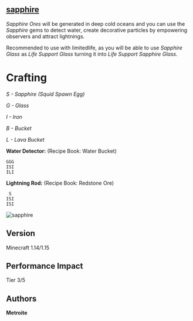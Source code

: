 ## [sapphire](https://minhaskamal.github.io/DownGit/#/home?url=https://github.com/Metroite/datapacks/tree/master/sapphire&rootDirectory=false)

*Sapphire Ores* will be generated in deep cold oceans and you can use the *Sapphire* gems to detect water, create decorative particles by empowering observers and attract lightnings.

Recommended to use with limitedlife, as you will be able to use *Sapphire Glass* as *Life Support Glass* turning it into *Life Support Sapphire Glass*.

# Crafting

*S - Sapphire (Squid Spawn Egg)*

*G - Glass*

*I - Iron*

*B - Bucket*

*L - Lava Bucket*

**Water Detector:** (Recipe Book: Water Bucket)
```
GGG
ISI
ILI
```

**Lightning Rod:** (Recipe Book: Redstone Ore)
```
 S
ISI
ISI
```

![sapphire](sapphire.png?raw=true "What a beautiful sight")

## Version

Minecraft 1.14/1.15

## Performance Impact

Tier 3/5

## Authors

**Metroite**
